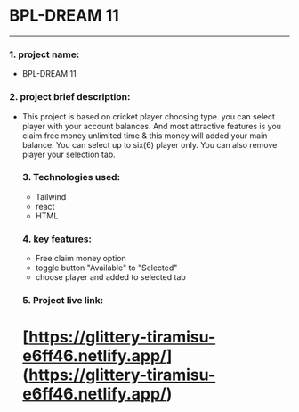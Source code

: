 # BPL-DREAM 11

---

### 1. project name:

- BPL-DREAM 11

### 2. project brief description:

- This project is based on cricket player choosing type. you can select player with your account
  balances. And most attractive features is you claim free money unlimited time & this money will added your main balance. You can select up to six(6) player only. You can also remove player your selection tab.

  ### 3. Technologies used:

  - Tailwind
  - react
  - HTML

  ### 4. key features:

  - Free claim money option
  - toggle button "Available" to "Selected"
  - choose player and added to selected tab

  ### 5. Project live link:

  # [https://glittery-tiramisu-e6ff46.netlify.app/] (https://glittery-tiramisu-e6ff46.netlify.app/)
